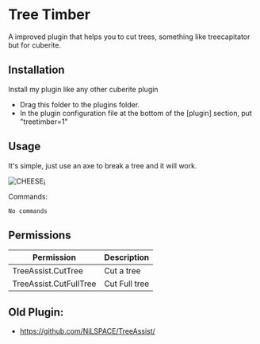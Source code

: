 
# Tree Timber

A improved plugin that helps you to cut trees, something like treecapitator but for cuberite.




## Installation

Install my plugin like any other cuberite plugin


  - Drag this folder to the plugins folder.
  - In the plugin configuration file at the bottom of the [plugin] section, put "treetimber=1"

    
## Usage

It's simple, just use an axe to break a tree and it will work.

![CHEESE¡]([img]http://i.imgur.com/jiXhEiuh.gif[/img])

Commands:
```Commands:
No commands
```


## Permissions

| Permission | Description |
| ------------- | ------------- |
| TreeAssist.CutTree | Cut a tree |
| TreeAssist.CutFullTree | Cut Full tree |

## Old Plugin:
- https://github.com/NiLSPACE/TreeAssist/
